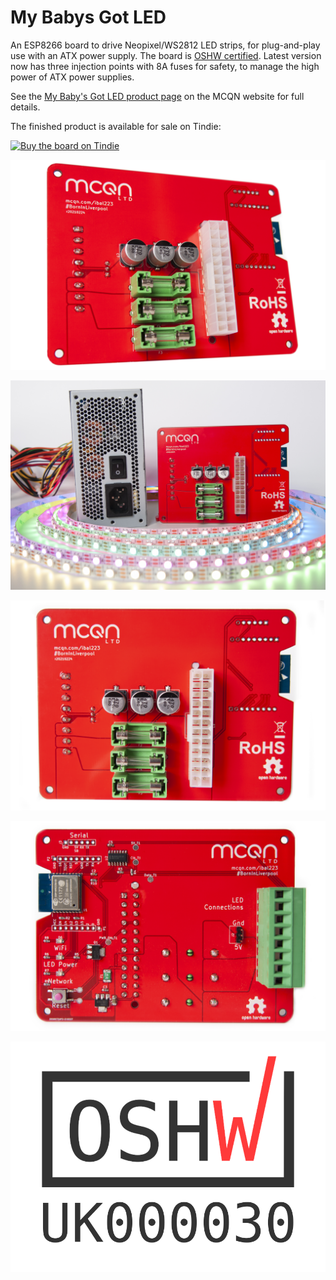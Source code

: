 # My Babys Got LED

An ESP8266 board to drive Neopixel/WS2812 LED strips, for plug-and-play use with an ATX power supply. The board is [OSHW certified](https://certification.oshwa.org/uk000030.html
). Latest version now has three injection points with 8A fuses for safety, to manage the high power of ATX power supplies.

See the [My Baby's Got LED product page](https://mcqn.com/ibal223) on the MCQN website for full details.

The finished product is available for sale on Tindie:

[![Buy the board on Tindie](https://d2ss6ovg47m0r5.cloudfront.net/badges/tindie-larges.png)](https://www.tindie.com/products/21732/?ref=offsite_badges&utm_source=sellers_mcqn_ltd&utm_medium=badges&utm_campaign=badge_large)

![Photo of the finished PCB](MBGLED-Front-Angle.jpg)

![Photo of the PCB with LED strip and ATX power supply](MBGLED-Kit.jpg)

![Photo of the front of the finished PCB](MBGLED-Front-Direct.jpg)

![Photo of the front of the finished PCB](MBGLED-Back-Direct.jpg)

![The open source hardware mark, and the code UK000030](OSHW_mark_UK000030.png)